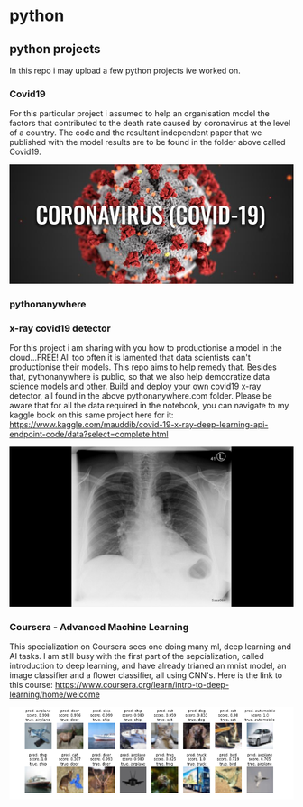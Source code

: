 # python
## python projects
In this repo i may upload a few python projects ive worked on.
### Covid19
For this particular project i assumed to help an organisation model the factors that contributed to the death rate caused by coronavirus at the level of a country. The code and the resultant independent paper that we published with the model results are to be found in the folder above called Covid19.

![Image of virus](https://github.com/Usul1980/python/blob/main/coronavirus.jpg)

### pythonanywhere
### x-ray covid19 detector

For this project i am sharing with you how to productionise a model in the cloud...FREE! All too often it is lamented that data scientists can't productionise their models. This repo aims to help remedy that. Besides that, pythonanywhere is public, so that we also help democratize data science models and other. Build and deploy your own covid19 x-ray detector, all found in the above pythonanywhere.com folder. Please be aware that for all the data required in the notebook, you can navigate to my kaggle book on this same project here for it:
https://www.kaggle.com/mauddib/covid-19-x-ray-deep-learning-api-endpoint-code/data?select=complete.html

![Image of virus](https://github.com/Usul1980/python/blob/main/x-ray-COVID-19.jpg)

### Coursera - Advanced Machine Learning
This specialization on Coursera sees one doing many ml, deep learning and AI tasks. I am still busy with the first part of the sepcialization, called introduction to deep learning, and have already trianed an mnist model, an image classifier and a flower classifier, all using CNN's. Here is the link to this course:
https://www.coursera.org/learn/intro-to-deep-learning/home/welcome

![Image of virus](https://github.com/Usul1980/python/blob/main/image_classifier_aml_week3.png)
